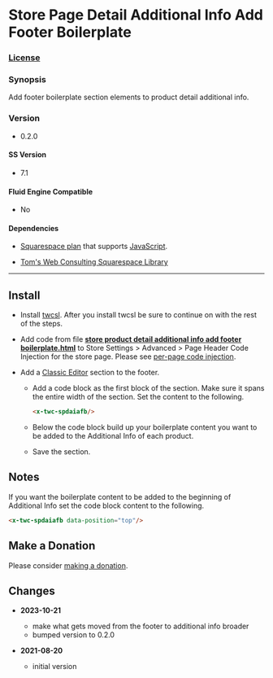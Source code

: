 # Store Page Detail Additional Info Add Footer Boilerplate

### [License][1]

### Synopsis

Add footer boilerplate section elements to product detail additional info.

### Version

  * 0.2.0

#### SS Version

  * 7.1

#### Fluid Engine Compatible

  * No

#### Dependencies

  * [Squarespace plan][2] that supports [JavaScript][3].
  
  * [Tom's Web Consulting Squarespace Library][4]

---

## Install

* Install [twcsl][5]. After you install twcsl be sure to continue on with the
  rest of the steps.
  
* Add code from file **[store product detail additional info add footer
  boilerplate.html][6]** to Store Settings > Advanced > Page Header Code
  Injection for the store page. Please see [per-page code injection][7].
  
* Add a [Classic Editor][8] section to the footer.

  * Add a code block as the first block of the section. Make sure it spans the
    entire width of the section. Set the content to the following.
    
    ```html
    <x-twc-spdaiafb/>
    ```
    
  * Below the code block build up your boilerplate content you want to be added
    to the Additional Info of each product.
    
  * Save the section.

## Notes

If you want the boilerplate content to be added to the beginning of Additional
Info set the code block content to the following.

```html
<x-twc-spdaiafb data-position="top"/>
```
      
## Make a Donation

Please consider [making a donation][9].

## Changes

* **2023-10-21**

  * make what gets moved from the footer to additional info broader
  * bumped version to 0.2.0
  
* **2021-08-20**

  * initial version

[1]: https://github.com/tomsWebConsulting/twcsl/blob/main/LICENSE.txt#L1
[2]: https://www.squarespace.com/pricing
[3]: https://en.wikipedia.org/wiki/JavaScript
[4]: https://github.com/tomsWebConsulting/twcsl
[5]: https://github.com/tomsWebConsulting/twcsl#install-options
[6]: store%20page%20detail%20additional%20info%20add%20footer%20boilerplate.html#L1
[8]: https://support.squarespace.com/hc/en-us/articles/6421525446541-Editing-your-site-with-Fluid-Engine?platform=v6&websiteId=60374efe93a6cb725a5c6856#toc-fluid-engine-vs--classic-editor
[7]: https://support.squarespace.com/hc/en-us/articles/207099587-Using-private-browsing-or-incognito-mode
[9]: https://github.com/tomsWebConsulting/twcsl#make-a-donation
